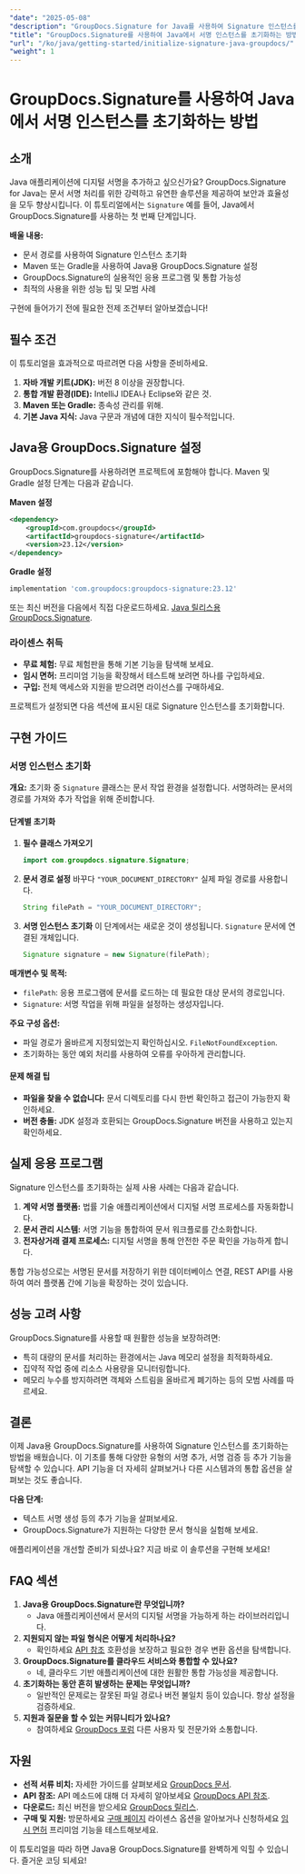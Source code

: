 ```yaml
---
"date": "2025-05-08"
"description": "GroupDocs.Signature for Java를 사용하여 Signature 인스턴스를 효율적으로 초기화하는 방법을 알아보세요. 이 종합 가이드를 따라 문서 서명 애플리케이션을 더욱 강화하세요."
"title": "GroupDocs.Signature를 사용하여 Java에서 서명 인스턴스를 초기화하는 방법"
"url": "/ko/java/getting-started/initialize-signature-java-groupdocs/"
"weight": 1
---
```


# GroupDocs.Signature를 사용하여 Java에서 서명 인스턴스를 초기화하는 방법

## 소개

Java 애플리케이션에 디지털 서명을 추가하고 싶으신가요? GroupDocs.Signature for Java는 문서 서명 처리를 위한 강력하고 유연한 솔루션을 제공하여 보안과 효율성을 모두 향상시킵니다. 이 튜토리얼에서는 `Signature` 예를 들어, Java에서 GroupDocs.Signature를 사용하는 첫 번째 단계입니다.

**배울 내용:**
- 문서 경로를 사용하여 Signature 인스턴스 초기화
- Maven 또는 Gradle을 사용하여 Java용 GroupDocs.Signature 설정
- GroupDocs.Signature의 실용적인 응용 프로그램 및 통합 가능성
- 최적의 사용을 위한 성능 팁 및 모범 사례

구현에 들어가기 전에 필요한 전제 조건부터 알아보겠습니다!

## 필수 조건

이 튜토리얼을 효과적으로 따르려면 다음 사항을 준비하세요.

1. **자바 개발 키트(JDK):** 버전 8 이상을 권장합니다.
2. **통합 개발 환경(IDE):** IntelliJ IDEA나 Eclipse와 같은 것.
3. **Maven 또는 Gradle:** 종속성 관리를 위해.
4. **기본 Java 지식:** Java 구문과 개념에 대한 지식이 필수적입니다.

## Java용 GroupDocs.Signature 설정

GroupDocs.Signature를 사용하려면 프로젝트에 포함해야 합니다. Maven 및 Gradle 설정 단계는 다음과 같습니다.

**Maven 설정**
```xml
<dependency>
    <groupId>com.groupdocs</groupId>
    <artifactId>groupdocs-signature</artifactId>
    <version>23.12</version>
</dependency>
```

**Gradle 설정**
```gradle
implementation 'com.groupdocs:groupdocs-signature:23.12'
```

또는 최신 버전을 다음에서 직접 다운로드하세요. [Java 릴리스용 GroupDocs.Signature](https://releases.groupdocs.com/signature/java/).

### 라이센스 취득
- **무료 체험:** 무료 체험판을 통해 기본 기능을 탐색해 보세요.
- **임시 면허:** 프리미엄 기능을 확장해서 테스트해 보려면 하나를 구입하세요.
- **구입:** 전체 액세스와 지원을 받으려면 라이선스를 구매하세요.

프로젝트가 설정되면 다음 섹션에 표시된 대로 Signature 인스턴스를 초기화합니다.

## 구현 가이드

### 서명 인스턴스 초기화

**개요:**
초기화 중 `Signature` 클래스는 문서 작업 환경을 설정합니다. 서명하려는 문서의 경로를 가져와 추가 작업을 위해 준비합니다.

#### 단계별 초기화

1. **필수 클래스 가져오기**
   ```java
   import com.groupdocs.signature.Signature;
   ```
2. **문서 경로 설정**
   바꾸다 `"YOUR_DOCUMENT_DIRECTORY"` 실제 파일 경로를 사용합니다.
   ```java
   String filePath = "YOUR_DOCUMENT_DIRECTORY";
   ```
3. **서명 인스턴스 초기화**
   이 단계에서는 새로운 것이 생성됩니다. `Signature` 문서에 연결된 개체입니다.
   ```java
   Signature signature = new Signature(filePath);
   ```

**매개변수 및 목적:**
- `filePath`: 응용 프로그램에 문서를 로드하는 데 필요한 대상 문서의 경로입니다.
- `Signature`: 서명 작업을 위해 파일을 설정하는 생성자입니다.

**주요 구성 옵션:**
- 파일 경로가 올바르게 지정되었는지 확인하십시오. `FileNotFoundException`.
- 초기화하는 동안 예외 처리를 사용하여 오류를 우아하게 관리합니다.

#### 문제 해결 팁
- **파일을 찾을 수 없습니다:** 문서 디렉토리를 다시 한번 확인하고 접근이 가능한지 확인하세요.
- **버전 충돌:** JDK 설정과 호환되는 GroupDocs.Signature 버전을 사용하고 있는지 확인하세요.

## 실제 응용 프로그램

Signature 인스턴스를 초기화하는 실제 사용 사례는 다음과 같습니다.
1. **계약 서명 플랫폼:** 법률 기술 애플리케이션에서 디지털 서명 프로세스를 자동화합니다.
2. **문서 관리 시스템:** 서명 기능을 통합하여 문서 워크플로를 간소화합니다.
3. **전자상거래 결제 프로세스:** 디지털 서명을 통해 안전한 주문 확인을 가능하게 합니다.

통합 가능성으로는 서명된 문서를 저장하기 위한 데이터베이스 연결, REST API를 사용하여 여러 플랫폼 간에 기능을 확장하는 것이 있습니다.

## 성능 고려 사항

GroupDocs.Signature를 사용할 때 원활한 성능을 보장하려면:
- 특히 대량의 문서를 처리하는 환경에서는 Java 메모리 설정을 최적화하세요.
- 집약적 작업 중에 리소스 사용량을 모니터링합니다.
- 메모리 누수를 방지하려면 객체와 스트림을 올바르게 폐기하는 등의 모범 사례를 따르세요.

## 결론

이제 Java용 GroupDocs.Signature를 사용하여 Signature 인스턴스를 초기화하는 방법을 배웠습니다. 이 기초를 통해 다양한 유형의 서명 추가, 서명 검증 등 추가 기능을 탐색할 수 있습니다. API 기능을 더 자세히 살펴보거나 다른 시스템과의 통합 옵션을 살펴보는 것도 좋습니다.

**다음 단계:**
- 텍스트 서명 생성 등의 추가 기능을 살펴보세요.
- GroupDocs.Signature가 지원하는 다양한 문서 형식을 실험해 보세요.

애플리케이션을 개선할 준비가 되셨나요? 지금 바로 이 솔루션을 구현해 보세요!

## FAQ 섹션

1. **Java용 GroupDocs.Signature란 무엇입니까?**
   - Java 애플리케이션에서 문서의 디지털 서명을 가능하게 하는 라이브러리입니다.
2. **지원되지 않는 파일 형식은 어떻게 처리하나요?**
   - 확인하세요 [API 참조](https://reference.groupdocs.com/signature/java/) 호환성을 보장하고 필요한 경우 변환 옵션을 탐색합니다.
3. **GroupDocs.Signature를 클라우드 서비스와 통합할 수 있나요?**
   - 네, 클라우드 기반 애플리케이션에 대한 원활한 통합 가능성을 제공합니다.
4. **초기화하는 동안 흔히 발생하는 문제는 무엇입니까?**
   - 일반적인 문제로는 잘못된 파일 경로나 버전 불일치 등이 있습니다. 항상 설정을 검증하세요.
5. **지원과 질문을 할 수 있는 커뮤니티가 있나요?**
   - 참여하세요 [GroupDocs 포럼](https://forum.groupdocs.com/c/signature/) 다른 사용자 및 전문가와 소통합니다.

## 자원
- **선적 서류 비치:** 자세한 가이드를 살펴보세요 [GroupDocs 문서](https://docs.groupdocs.com/signature/java/).
- **API 참조:** API 메소드에 대해 더 자세히 알아보세요 [GroupDocs API 참조](https://reference.groupdocs.com/signature/java/).
- **다운로드:** 최신 버전을 받으세요 [GroupDocs 릴리스](https://releases.groupdocs.com/signature/java/).
- **구매 및 지원:** 방문하세요 [구매 페이지](https://purchase.groupdocs.com/buy) 라이센스 옵션을 알아보거나 신청하세요 [임시 면허](https://purchase.groupdocs.com/temporary-license/) 프리미엄 기능을 테스트해보세요.

이 튜토리얼을 따라 하면 Java용 GroupDocs.Signature를 완벽하게 익힐 수 있습니다. 즐거운 코딩 되세요!